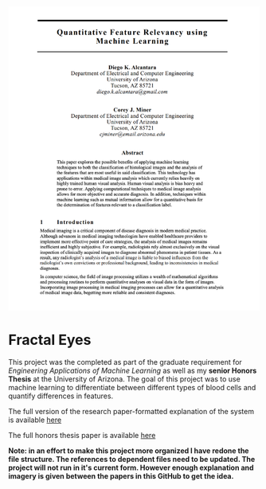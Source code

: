 ![First page research paper](https://github.com/dalcantara7/Fractal-Eyes/blob/master/Images/first_page_paper.png)

# Fractal Eyes

This project was the completed as part of the graduate requirement for _Engineering Applications of Machine Learning_ as well as my __senior Honors Thesis__ at the University of Arizona. The goal of this project was to use machine learning to differentiate between different types of blood cells and quantify differences in features.

The full version of the research paper-formatted explanation of the system is available [here](https://github.com/dalcantara7/Fractal-Eyes/blob/master/Fractal%20Eyes%20Condensed%20Paper.pdf)

The full honors thesis paper is available [here](https://github.com/dalcantara7/Fractal-Eyes/blob/master/Fractal%20Eyes%20Full%20Thesis.pdf)

__Note: in an effort to make this project more organized I have redone the file structure. The references to dependent files need to be updated. The project will not run in it's current form. However enough explanation and imagery is given between the papers in this GitHub to get the idea.__
